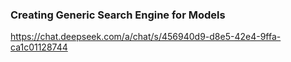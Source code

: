 
### Creating Generic Search Engine for Models
https://chat.deepseek.com/a/chat/s/456940d9-d8e5-42e4-9ffa-ca1c01128744